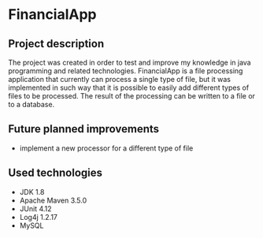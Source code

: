 # FinancialApp

## Project description
The project was created in order to test and improve my knowledge in java programming and related technologies.
FinancialApp is a file processing application that currently can process a single type of file, but it was implemented in such way that it is possible to easily add different types of files to be processed. The result of the processing can be written to a file or to a database.

## Future planned improvements
- implement a new processor for a different type of file

## Used technologies
- JDK 1.8
- Apache Maven 3.5.0
- JUnit 4.12
- Log4j 1.2.17
- MySQL

